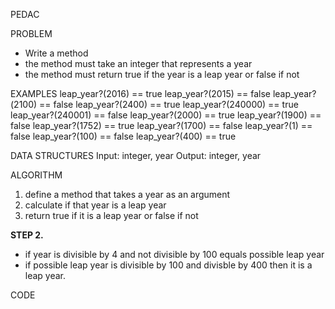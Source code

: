 PEDAC

PROBLEM
- Write a method
- the method must take an integer that represents a year
- the method must return true if the year is a leap year or false if not


EXAMPLES
leap_year?(2016) == true
leap_year?(2015) == false
leap_year?(2100) == false
leap_year?(2400) == true
leap_year?(240000) == true
leap_year?(240001) == false
leap_year?(2000) == true
leap_year?(1900) == false
leap_year?(1752) == true
leap_year?(1700) == false
leap_year?(1) == false
leap_year?(100) == false
leap_year?(400) == true

DATA STRUCTURES
Input: integer, year
Output: integer, year

ALGORITHM
1. define a method that takes a year as an argument
2. calculate if that year is a leap year
3. return true if it is a leap year or false if not

**STEP 2.**
- if year is divisible by 4 and not divisible by 100 equals possible leap year
- if possible leap year is divisible by 100 and divisble by 400 then it is a leap year. 

CODE